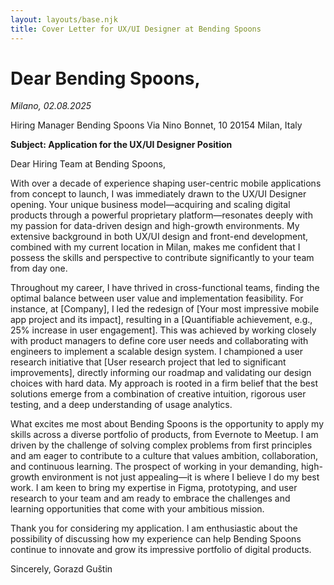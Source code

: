 ```yaml
---
layout: layouts/base.njk
title: Cover Letter for UX/UI Designer at Bending Spoons
---
```


# Dear Bending Spoons,

*Milano, 02.08.2025*

Hiring Manager
Bending Spoons
Via Nino Bonnet, 10
20154 Milan, Italy

**Subject: Application for the UX/UI Designer Position**

Dear Hiring Team at Bending Spoons,

With over a decade of experience shaping user-centric mobile applications from concept to launch, I was immediately drawn to the UX/UI Designer opening. Your unique business model—acquiring and scaling digital products through a powerful proprietary platform—resonates deeply with my passion for data-driven design and high-growth environments. My extensive background in both UX/UI design and front-end development, combined with my current location in Milan, makes me confident that I possess the skills and perspective to contribute significantly to your team from day one.

Throughout my career, I have thrived in cross-functional teams, finding the optimal balance between user value and implementation feasibility. For instance, at [Company], I led the redesign of [Your most impressive mobile app project and its impact], resulting in a [Quantifiable achievement, e.g., 25% increase in user engagement]. This was achieved by working closely with product managers to define core user needs and collaborating with engineers to implement a scalable design system. I championed a user research initiative that [User research project that led to significant improvements], directly informing our roadmap and validating our design choices with hard data. My approach is rooted in a firm belief that the best solutions emerge from a combination of creative intuition, rigorous user testing, and a deep understanding of usage analytics.

What excites me most about Bending Spoons is the opportunity to apply my skills across a diverse portfolio of products, from Evernote to Meetup. I am driven by the challenge of solving complex problems from first principles and am eager to contribute to a culture that values ambition, collaboration, and continuous learning. The prospect of working in your demanding, high-growth environment is not just appealing—it is where I believe I do my best work. I am keen to bring my expertise in Figma, prototyping, and user research to your team and am ready to embrace the challenges and learning opportunities that come with your ambitious mission.

Thank you for considering my application. I am enthusiastic about the possibility of discussing how my experience can help Bending Spoons continue to innovate and grow its impressive portfolio of digital products.

Sincerely,
Gorazd Guštin
